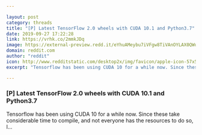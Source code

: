 ```yaml
---

layout: post
category: threads
title: "[P] Latest TensorFlow 2.0 wheels with CUDA 10.1 and Python3.7"
date: 2019-09-27 17:22:28
link: https://vrhk.co/2mmkJDq
image: https://external-preview.redd.it/eYhuAMeybu7iVFgw8TiVAnOYLAX0QWufeLOxWir_1gc.jpg?width=400&height=209.42408377&auto=webp&s=754a92cb40f6d514c4d99568e19c5d195e31c396
domain: reddit.com
author: "reddit"
icon: http://www.redditstatic.com/desktop2x/img/favicon/apple-icon-57x57.png
excerpt: "Tensorflow has been using CUDA 10 for a while now. Since these take considerable time to compile, and not everyone has the resources to do so, I..."

---
```


### [P] Latest TensorFlow 2.0 wheels with CUDA 10.1 and Python3.7

Tensorflow has been using CUDA 10 for a while now. Since these take considerable time to compile, and not everyone has the resources to do so, I...